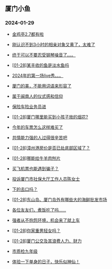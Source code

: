 ## 厦门小鱼 
### 2024-01-29

+ [金鸡亭2.7都有啦](http://bbs.xmfish.com/read-htm-tid-18141473.html)

+ [刚认识不到3小时的相亲对象又黄了，太难了](http://bbs.xmfish.com/read-htm-tid-18141400.html)

+ [终于可以不要忍受钢琴噪音了。。。](http://bbs.xmfish.com/read-htm-tid-18141478.html)

+ [[01-28]某丰收的鱼是淡水鱼吗](http://bbs.xmfish.com/read-htm-tid-18141528.html)

+ [2024年的第一场live秀。。。](http://bbs.xmfish.com/read-htm-tid-18141403.html)

+ [厦门的美，不能用词语来形容了](http://bbs.xmfish.com/read-htm-tid-18141551.html)

+ [属于闽南人的仪式感和信仰](http://bbs.xmfish.com/read-htm-tid-18141564.html)

+ [保险车险业务员进](http://bbs.xmfish.com/read-htm-tid-18141468.html)

+ [[01-28]厦门哪里能买到小孩子放的烟花?](http://bbs.xmfish.com/read-htm-tid-18141409.html)

+ [今年的车票怎么这样难买了](http://bbs.xmfish.com/read-htm-tid-18141656.html)

+ [共情能力强的人过得很辛苦吧](http://bbs.xmfish.com/read-htm-tid-18141466.html)

+ [[01-28]漳州港房价是否已处底部区域了？](http://bbs.xmfish.com/read-htm-tid-18141673.html)

+ [[01-28]哪能给牛羊肉刨片](http://bbs.xmfish.com/read-htm-tid-18141607.html)

+ [买飞机票也能遇到骗子？](http://bbs.xmfish.com/read-htm-tid-18141560.html)

+ [投诉厦门市社保大厅工作人员陈女士](http://bbs.xmfish.com/read-htm-tid-18141593.html)

+ [下的去口吗？](http://bbs.xmfish.com/read-htm-tid-18141671.html)

+ [[01-28]东山岛、厦门岛外有哪些大的海鲜批发市场](http://bbs.xmfish.com/read-htm-tid-18141627.html)

+ [各位友友们，煮饭吃了吗……](http://bbs.xmfish.com/read-htm-tid-18141619.html)

+ [强者从不抱怨环境，机会来了就上车](http://bbs.xmfish.com/read-htm-tid-18141710.html)

+ [[01-28]你家重男轻女吗？](http://bbs.xmfish.com/read-htm-tid-18141718.html)

+ [[01-28]厦门公交及其浪费人力、财力](http://bbs.xmfish.com/read-htm-tid-18141736.html)

+ [市质检九年级](http://bbs.xmfish.com/read-htm-tid-18141734.html)

+ [体验一下单身的日子，快乐似神仙！](http://bbs.xmfish.com/read-htm-tid-18141684.html)

